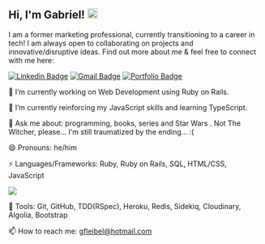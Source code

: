 ## Hi, I'm Gabriel! <img src="https://raw.githubusercontent.com/aemmadi/aemmadi/master/wave.gif" width="20px">

I am a former marketing professional, currently transitioning to a career in tech! I am always open to collaborating on projects and innovative/disruptive ideas. Find out more about me & feel free to connect with me here:

<a href="https://www.linkedin.com/in/gabrielleibel" onclick="window.open(this.href, '_blank'); return false;"><img src="https://img.shields.io/badge/-gabrielleibel-blue?style=flat-square&logo=Linkedin&logoColor=white" alt="Linkedin Badge"></a>
<a href="mailto:gfleibel@hotmail.com" onclick="window.open(this.href, '_blank'); return false;"><img src="https://img.shields.io/badge/-gfleibel@hotmail.com-c14438?style=flat-square&logo=Gmail&logoColor=white" alt="Gmail Badge"></a>
<a href="https://troopl.com/gfleibel" onclick="window.open(this.href, '_blank'); return false;"><img src="https://img.shields.io/badge/Portfolio-%23000000.svg?style=for-the-badge&logo=firefox&logoColor=#FF7139" alt="Portfolio Badge"></a>


🔭 I’m currently working on Web Development using Ruby on Rails.

🌱 I’m currently reinforcing my JavaScript skills and learning TypeScript.

💬 Ask me about: programming, books, series and Star Wars . Not The Witcher, please... I'm still traumatized by the ending... :(

😄 Pronouns: he/him

⚡ Languages/Frameworks: Ruby, Ruby on Rails, SQL, HTML/CSS, JavaScript

 <img src = "https://github-readme-stats.vercel.app/api/top-langs/?username=gfleibel&layout=compact">

🔨 Tools: Git, GitHub, TDD(RSpec), Heroku, Redis, Sidekiq, Cloudinary, Algolia, Bootstrap

 📫 How to reach me: gfleibel@hotmail.com
